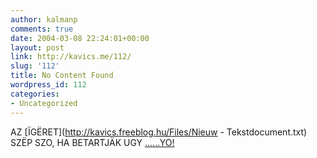```yaml
---
author: kalmanp
comments: true
date: 2004-03-08 22:24:01+00:00
layout: post
link: http://kavics.me/112/
slug: '112'
title: No Content Found
wordpress_id: 112
categories:
- Uncategorized
---
```


AZ [ÏGËRET](http://kavics.freeblog.hu/Files/Nieuw - Tekstdocument.txt) SZËP SZO, HA BETARTJÄK UGY [......YO!](http://kavics.freeblog.hu/Files/naamloos2.jpg)
